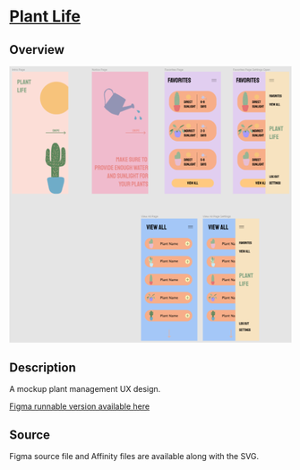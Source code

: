 # [Plant Life](https://www.figma.com/file/m0CPf0ISbnhupVkiXrEpI7/Plant-Life-Alhusein-Alloush?node-id=0%3A1)


## Overview
![Icon](https://github.com/alalloush/Projects/blob/main/Plant%20Life/Pages.png?raw=true)

## Description

A mockup plant management UX design.

[Figma runnable version available here](https://www.figma.com/file/m0CPf0ISbnhupVkiXrEpI7/Plant-Life-Alhusein-Alloush?node-id=0%3A1)

## Source
Figma source file and Affinity files are available along with the SVG.